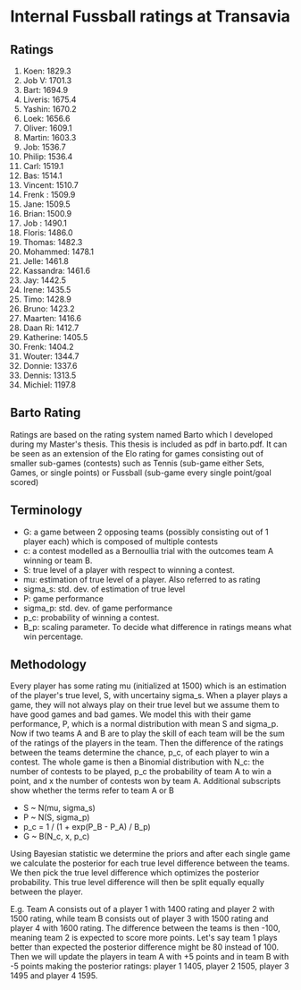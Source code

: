 # Internal Fussball ratings at Transavia
## Ratings
1. Koen: 1829.3 
2. Job V: 1701.3 
3. Bart: 1694.9 
4. Liveris: 1675.4 
5. Yashin: 1670.2 
6. Loek: 1656.6 
7. Oliver: 1609.1 
8. Martin: 1603.3 
9. Job: 1536.7 
10. Philip: 1536.4 
11. Carl: 1519.1 
12. Bas: 1514.1 
13. Vincent: 1510.7 
14. Frenk : 1509.9 
15. Jane: 1509.5 
16. Brian: 1500.9 
17. Job : 1490.1 
18. Floris: 1486.0 
19. Thomas: 1482.3 
20. Mohammed: 1478.1 
21. Jelle: 1461.8 
22. Kassandra: 1461.6 
23. Jay: 1442.5 
24. Irene: 1435.5 
25. Timo: 1428.9 
26. Bruno: 1423.2 
27. Maarten: 1416.6 
28. Daan Ri: 1412.7 
29. Katherine: 1405.5 
30. Frenk: 1404.2 
31. Wouter: 1344.7 
32. Donnie: 1337.6 
33. Dennis: 1313.5 
34. Michiel: 1197.8 

## Barto Rating
Ratings are based on the rating system named Barto which I developed during my Master's thesis. This thesis is included as pdf in barto.pdf. It can be seen as an extension of the Elo rating for games consisting out of smaller sub-games (contests) such as Tennis (sub-game either Sets, Games, or single points) or Fussball (sub-game every single point/goal scored)
## Terminology
- G: a game between 2 opposing teams (possibly consisting out of 1 player each) which is composed of multiple contests
- c: a contest modelled as a Bernoullia trial with the outcomes team A winning or team B.
- S: true level of a player with respect to winning a contest.
- mu: estimation of true level of a player. Also referred to as rating
- sigma_s: std. dev. of estimation of true level
- P: game performance
- sigma_p: std. dev. of game performance
- p_c: probability of winning a contest.
- B_p: scaling parameter. To decide what difference in ratings means what win percentage.
## Methodology
Every player has some rating mu (initialized at 1500) which is an estimation of the player's true level, S, with uncertainy sigma_s. When a player plays a game, they will not always play on their true level but we assume them to have good games and bad games. We model this with their game performance, P, which is a normal distribution with mean S and sigma_p. Now if two teams A and B are to play the skill of each team will be the sum of the ratings of the players in the team. Then the difference of the ratings between the teams determine the chance, p_c, of each player to win a contest. The whole game is then a Binomial distribution with N_c: the number of contests to be played, p_c the probability of team A to win a point, and x the number of contests won by team A. Additional subscripts show whether the terms refer to team A or B
- S ~ N(mu, sigma_s)
- P ~ N(S, sigma_p)
- p_c = 1 / (1 + exp(P_B - P_A) / B_p)
- G ~ B(N_c, x, p_c)

Using Bayesian statistic we determine the priors and after each single game we calculate the posterior for each true level difference between the teams. We then pick the true level difference which optimizes the posterior probability. This true level difference will then be split equally equally between the player. 

E.g. Team A consists out of a player 1 with 1400 rating and player 2 with 1500 rating, while team B consists out of player 3 with 1500 rating and player 4 with 1600 rating. The difference between the teams is then -100, meaning team 2 is expected to score more points. Let's say team 1 plays better than expected the posterior difference might be 80 instead of 100. Then we will update the players in team A with +5 points and in team B with -5 points making the posterior ratings: player 1 1405, player 2 1505, player 3 1495 and player 4 1595.